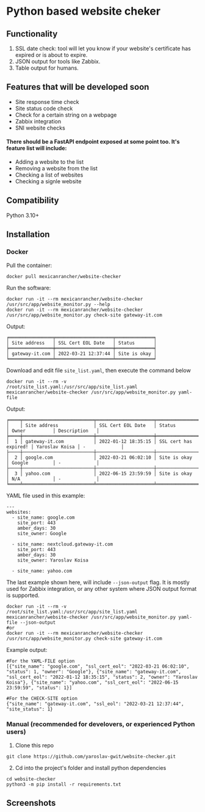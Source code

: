 # Python based website cheker
## Functionality
1. SSL date check: tool will let you know if your website's certificate has expired or is about to expire.
2. JSON output for tools like Zabbix.
3. Table output for humans.


## Features that will be developed soon
- Site response time check
- Site status code check
- Check for a certain string on a webpage
- Zabbix integration
- SNI website checks
#### There should be a FastAPI endpoint exposed at some point too. It's feature list will include:
- Adding a website to the list
- Removing a website from the list
- Checking a list of websites
- Checking a signle website


## Compatibility
Python 3.10+


## Installation
### Docker
Pull the container:
```
docker pull mexicanrancher/website-checker
```

Run the software:
```
docker run -it --rm mexicanrancher/website-checker /usr/src/app/website_monitor.py --help
docker run -it --rm mexicanrancher/website-checker /usr/src/app/website_monitor.py check-site gateway-it.com
```
Output:
```
╒════════════════╤═════════════════════╤══════════════╕
│ Site address   │ SSL Cert EOL Date   │ Status       │
╞════════════════╪═════════════════════╪══════════════╡
│ gateway-it.com │ 2022-03-21 12:37:44 │ Site is okay │
╘════════════════╧═════════════════════╧══════════════╛
```

Download and edit file `site_list.yaml`, then execute the command below 
```
docker run -it --rm -v /root/site_list.yaml:/usr/src/app/site_list.yaml mexicanrancher/website-checker /usr/src/app/website_monitor.py yaml-file
```
Output:
```
╒════╤══════════════════════════╤═════════════════════╤═══════════════════════╤════════════════╤═══════════════╕
│    │ Site address             │ SSL Cert EOL Date   │ Status                │ Owner          │ Description   │
╞════╪══════════════════════════╪═════════════════════╪═══════════════════════╪════════════════╪═══════════════╡
│  1 │ gateway-it.com           │ 2022-01-12 18:35:15 │ SSL cert has expired! │ Yaroslav Koisa │ -             │
├────┼──────────────────────────┼─────────────────────┼───────────────────────┼────────────────┼───────────────┤
│  2 │ google.com               │ 2022-03-21 06:02:10 │ Site is okay          │ Google         │ -             │
├────┼──────────────────────────┼─────────────────────┼───────────────────────┼────────────────┼───────────────┤
│  3 │ yahoo.com                │ 2022-06-15 23:59:59 │ Site is okay          │ N/A            │ -             │
╘════╧══════════════════════════╧═════════════════════╧═══════════════════════╧════════════════╧═══════════════╛
```

YAML file used in this example:
```
---
websites:
  - site_name: google.com
    site_port: 443
    amber_days: 30
    site_owner: Google

  - site_name: nextcloud.gateway-it.com
    site_port: 443
    amber_days: 30
    site_owner: Yaroslav Koisa

  - site_name: yahoo.com
```

The last example shown here, will include `--json-output` flag. It is mostly used for Zabbix integration, or any other system where JSON output format is supported.
```
docker run -it --rm -v /root/site_list.yaml:/usr/src/app/site_list.yaml mexicanrancher/website-checker /usr/src/app/website_monitor.py yaml-file --json-output
#or
docker run -it --rm mexicanrancher/website-checker /usr/src/app/website_monitor.py check-site gateway-it.com
```

Example output:
```
#For the YAML-FILE option
[{"site_name": "google.com", "ssl_cert_eol": "2022-03-21 06:02:10", "status": 1, "owner": "Google"}, {"site_name": "gateway-it.com", "ssl_cert_eol": "2022-01-12 18:35:15", "status": 2, "owner": "Yaroslav Koisa"}, {"site_name": "yahoo.com", "ssl_cert_eol": "2022-06-15 23:59:59", "status": 1}]

#For the CHECK-SITE option
{"site_name": "gateway-it.com", "ssl_eol": "2022-03-21 12:37:44", "site_status": 1}
```

### Manual (recommended for develovers, or experienced Python users)
1. Clone this repo
```
git clone https://github.com/yaroslav-gwit/website-checker.git
```
2. Cd into the project's folder and install python dependencies
```
cd website-checker
python3 -m pip install -r requirements.txt
```


## Screenshots
